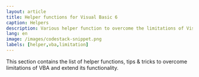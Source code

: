 ```yaml
---
layout: article
title: Helper functions for Visual Basic 6
caption: Helpers
description: Various helper function to overcome the limitations of Visual Basic 6
lang: en
image: /images/codestack-snippet.png
labels: [helper,vba,limitation]
---
```

This section contains the list of helper functions, tips & tricks to overcome limitations of VBA and extend its functionality.
